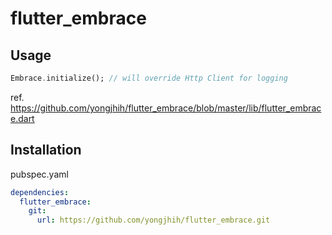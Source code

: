 # flutter_embrace

## Usage

```dart
Embrace.initialize(); // will override Http Client for logging
```

ref. https://github.com/yongjhih/flutter_embrace/blob/master/lib/flutter_embrace.dart

## Installation

pubspec.yaml

```yaml
dependencies:
  flutter_embrace:
    git:
      url: https://github.com/yongjhih/flutter_embrace.git
```
